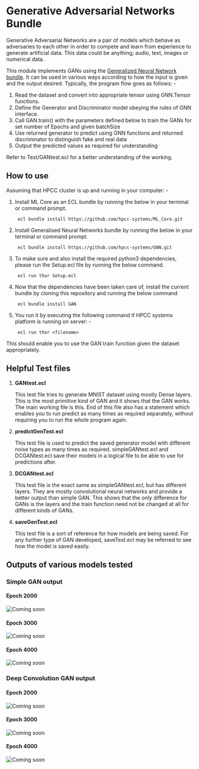 # Generative Adversarial Networks Bundle

Generative Adversarial Networks are a pair of models which behave as adversaries to each other in order to compete and learn from experience to generate artificial data. This data could be anything; audio, text, images or numerical data.

This module implements GANs using the [Generalized Neural Network bundle](https://github.com/hpcc-systems/GNN). It can be used in various ways according to how the input is given and the output desired. Typically, the program flow goes as follows: -
1) Read the dataset and convert into appropriate tensor using GNN.Tensor functions.
2) Define the Generator and Discriminator model obeying the rules of GNN interface.
3) Call GAN.train() with the parameters defined below to train the GANs for set number of Epochs and given batchSize
4) Use returned generator to predict using GNN functions and returned discriminator to distinguish fake and real data
5) Output the predicted values as required for understanding

Refer to Test/GANtest.ecl for a better understanding of the working. 

## How to use

Assuming that HPCC cluster is up and running in your computer: -
1) Install ML Core as an ECL bundle by running the below in your terminal or command prompt.

        ecl bundle install https://github.com/hpcc-systems/ML_Core.git

2) Install Generalised Neural Networks bundle by running the below in your terminal or command prompt.
        
        ecl bundle install https://github.com/hpcc-systems/GNN.git


3) To make sure and also install the required python3 dependencies, please run the Setup.ecl file by running the below command.
        
        ecl run thor Setup.ecl

4) Now that the dependencies have been taken care of, install the current bundle by cloning this repository and running the below command

        ecl bundle install GAN

5) You run it by executing the following command if HPCC systems platform is running on server: -

        ecl run thor <filename>

This should enable you to use the GAN train function given the dataset appropriately.

## Helpful Test files

1. **GANtest.ecl**

    This test file tries to generate MNIST dataset using mostly Dense layers. This is the most primitive kind of GAN and it shows that the GAN works. The main working file is this. 
    End of this file also has a statement which enables you to run predict as many times as required separately, without requiring you to run the whole program again. 

2. **predictGenTest.ecl**

    This test file is used to predict the saved generator model with different noise types as many times as required. simpleGANtest.ecl and DCGANtest.ecl save their models in a logical file to be able to use for predictions after. 

3. **DCGANtest.ecl**

    This test file is the exact same as simpleGANtest.ecl, but has different layers. They are mostly convolutional neural networks and provide a better output than simple GAN. This shows that the only difference for GANs is the layers and the train function need not be changed at all for different kinds of GANs.

4. **saveGenTest.ecl**

    This test file is a sort of reference for how models are being saved. For any further type of GAN developed, saveTest.ecl may be referred to see how the model is saved easily. 


## Outputs of various models tested

### Simple GAN output

#### Epoch 2000

![Coming soon](Images/GAN/2000/Epoch_2000.png)

#### Epoch 3000

![Coming soon](Images/GAN/3000/Epoch_3000.png)

#### Epoch 4000

![Coming soon](Images/GAN/4000/Epoch_4000.png)


### Deep Convolution GAN output

#### Epoch 2000

![Coming soon](Images/DCGAN/2000/Epoch_2000.png)

#### Epoch 3000

![Coming soon](Images/DCGAN/3000/Epoch_3000.png)

#### Epoch 4000

![Coming soon](Images/DCGAN/4000/Epoch_4000.png)

